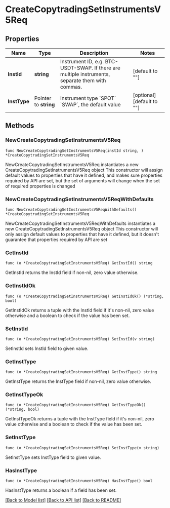# CreateCopytradingSetInstrumentsV5Req

## Properties

Name | Type | Description | Notes
------------ | ------------- | ------------- | -------------
**InstId** | **string** | Instrument ID, e.g. BTC-USDT-SWAP. If there are multiple instruments, separate them with commas. | [default to ""]
**InstType** | Pointer to **string** | Instrument type  &#x60;SPOT&#x60;  &#x60;SWAP&#x60;, the default value | [optional] [default to ""]

## Methods

### NewCreateCopytradingSetInstrumentsV5Req

`func NewCreateCopytradingSetInstrumentsV5Req(instId string, ) *CreateCopytradingSetInstrumentsV5Req`

NewCreateCopytradingSetInstrumentsV5Req instantiates a new CreateCopytradingSetInstrumentsV5Req object
This constructor will assign default values to properties that have it defined,
and makes sure properties required by API are set, but the set of arguments
will change when the set of required properties is changed

### NewCreateCopytradingSetInstrumentsV5ReqWithDefaults

`func NewCreateCopytradingSetInstrumentsV5ReqWithDefaults() *CreateCopytradingSetInstrumentsV5Req`

NewCreateCopytradingSetInstrumentsV5ReqWithDefaults instantiates a new CreateCopytradingSetInstrumentsV5Req object
This constructor will only assign default values to properties that have it defined,
but it doesn't guarantee that properties required by API are set

### GetInstId

`func (o *CreateCopytradingSetInstrumentsV5Req) GetInstId() string`

GetInstId returns the InstId field if non-nil, zero value otherwise.

### GetInstIdOk

`func (o *CreateCopytradingSetInstrumentsV5Req) GetInstIdOk() (*string, bool)`

GetInstIdOk returns a tuple with the InstId field if it's non-nil, zero value otherwise
and a boolean to check if the value has been set.

### SetInstId

`func (o *CreateCopytradingSetInstrumentsV5Req) SetInstId(v string)`

SetInstId sets InstId field to given value.


### GetInstType

`func (o *CreateCopytradingSetInstrumentsV5Req) GetInstType() string`

GetInstType returns the InstType field if non-nil, zero value otherwise.

### GetInstTypeOk

`func (o *CreateCopytradingSetInstrumentsV5Req) GetInstTypeOk() (*string, bool)`

GetInstTypeOk returns a tuple with the InstType field if it's non-nil, zero value otherwise
and a boolean to check if the value has been set.

### SetInstType

`func (o *CreateCopytradingSetInstrumentsV5Req) SetInstType(v string)`

SetInstType sets InstType field to given value.

### HasInstType

`func (o *CreateCopytradingSetInstrumentsV5Req) HasInstType() bool`

HasInstType returns a boolean if a field has been set.


[[Back to Model list]](../README.md#documentation-for-models) [[Back to API list]](../README.md#documentation-for-api-endpoints) [[Back to README]](../README.md)



